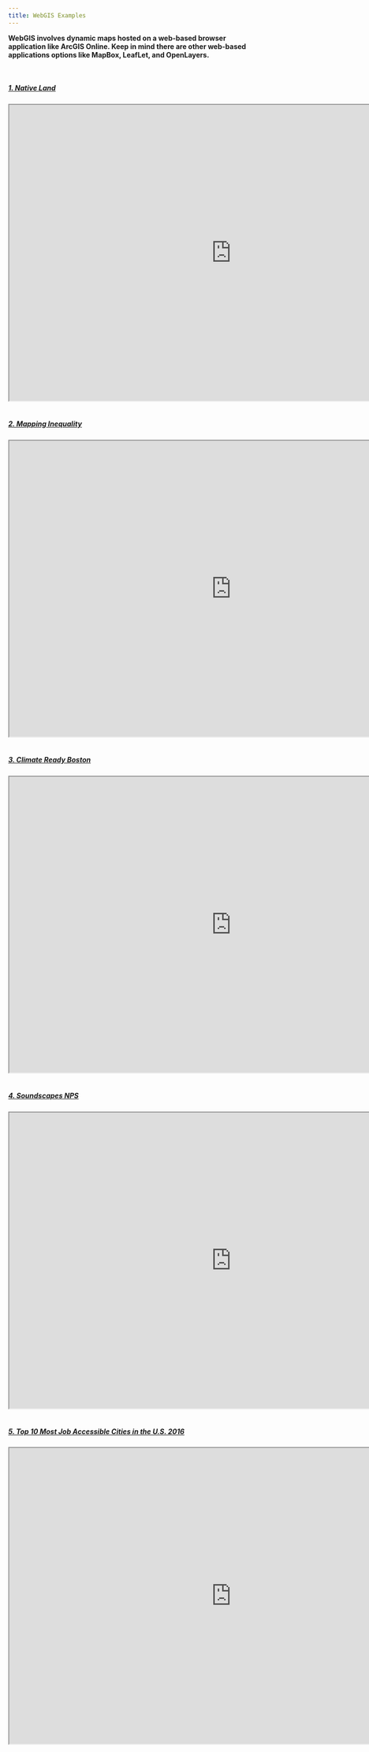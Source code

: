 ```yaml
---
title: WebGIS Examples
---
```


**WebGIS involves dynamic maps hosted on a web-based browser application like ArcGIS Online. Keep in mind there are other web-based applications options like MapBox, LeafLet, and OpenLayers.**

<br>

<h5 text-align="left"><a href="https://native-land.ca/">1. Native Land</a></h5> 
<center><iframe src="https://native-land.ca/api/embed/embed.html?maps=territories&amp;position=41.875830,-87.624541" width=900px height=600px></iframe></center>

<br>

<h5 text-align="left"><a href="https://dsl.richmond.edu/panorama/redlining/#loc=5/39.1/-94.58">2. Mapping Inequality</a></h5> 
<center><iframe src="https://dsl.richmond.edu/panorama/redlining/#loc=5/39.1/-94.58" width=900px height=600px></iframe></center>
  
<br>

<h5 text-align="left"><a href="https://www.boston.gov/departments/environment/climate-ready-boston-map-explorer">3. Climate Ready Boston</a></h5> 
<center><iframe src="https://boston.maps.arcgis.com/apps/View/index.html?appid=77e5ead45a664676b7d404d6df3d7f05&extent=-71.1289,42.3231,-70.9311,42.3953" width=900px height=600px></iframe></center>

<br>

<h5 text-align="left"><a href="https://nps.maps.arcgis.com/apps/Cascade/index.html?appid=9f33fa32af394a129b0b548429dced01">4. Soundscapes NPS</a></h5> 
<center><iframe src="https://nps.maps.arcgis.com/apps/Cascade/index.html?appid=9f33fa32af394a129b0b548429dced01" width=900px height=600px></iframe></center>

<br>

<h5 text-align="left"><a href="https://urbanobservatory.maps.arcgis.com/apps/MapTour/index.html?appid=fa5b66adb57b4205a38731c45a6cb2e9&webmap=8a896ce35a3c454f959c102a4f7b72e8">5. Top 10 Most Job Accessible Cities in the U.S. 2016</a></h5> 
<center><iframe src="https://urbanobservatory.maps.arcgis.com/apps/MapTour/index.html?appid=fa5b66adb57b4205a38731c45a6cb2e9&webmap=8a896ce35a3c454f959c102a4f7b72e8" width=900px height=600px></iframe></center>

